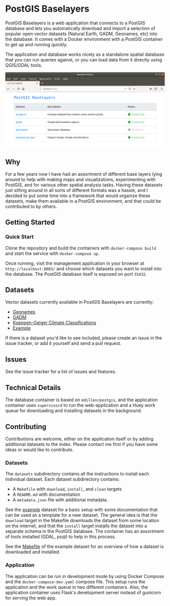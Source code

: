 # PostGIS Baselayers

PostGIS Baselayers is a web application that connects to a PostGIS database and lets you automatically download and import a selection of popular open vector datasets (Natural Earth, GADM, Geonames, etc) into the database. It comes with a Docker environment with a PostGIS container to get up and running quickly.

The application and database works nicely as a standalone spatial database that you can run queries against, or you can load data from it directly using QGIS/GDAL tools.

![PostGIS Baselayers Homepage](docs/img/screenshot-home.png)

## Why

For a few years now I have had an assortment of different base layers lying around to help with making maps and visualizations, experimenting with PostGIS, and for various other spatial analysis tasks. Having these datasets just sitting around in all sorts of different formats was a hassle, and I decided to put some time into a framework that would organize these datasets, make them available in a PostGIS environment, and that could be contributed to by others.

## Getting Started

### Quick Start

Clone the repository and build the containers with `docker-compose build` and start the service with `docker-compose up`. 

Once running, visit the management application in your browser at `http://localhost:8003/` and choose which datasets you want to install into the database. The PostGIS database itself is exposed on port `35432`.

## Datasets

Vector datasets currently available in PostGIS Baselayers are currently:

* [Geonames](app/datasets/geonames/)
* [GADM](app/datasets/gadm/)
* [Koeppen-Geiger Climate Classifications](app/datasets/koeppengeiger/)
* [Example](app/datasets/example/)

If there is a dataset you'd like to see included, please create an issue in the issue tracker, or add it yourself and send a pull request.

## Issues

See the issue tracker for a list of issues and features.

## Technical Details

The database container is based on `mdillon/postgis`, and the application container uses `supervisord` to run the web-application and a Huey work queue for downloading and installing datasets in the background. 

## Contributing

Contributions are welcome, either on the application itself or by adding additional datasets to the index. Please contact me first if you have some ideas or would like to contribute.

### Datasets

The `datasets` subdirectory contains all the instructions to install each individual dataset. Each dataset subdirectory contains:

* A `Makefile` with `download`, `install`, and `clean` targets
* A `README.md` with documentation
* A `metadata.json` file with additional metadata.

See the [example](app/datasets/example/) dataset for a basic setup with some documentation that can be used as a template for a new dataset. The general idea is that the `download` target in the Makefile downloads the dataset from some location on the internet, and that the `install` target installs the dataset into a separate schema in the PostGIS database. The container has an assortment of tools installed (GDAL, psql) to help in this process.

See the [Makefile](app/datasets/example/Makefile) of the example dataset for an overview of how a dataset is downloaded and installed.

### Application

The application can be run in development mode by using Docker Compose and the `docker-compose-dev.yaml` compose file. This setup runs the application and the work queue in two different containers. Also, the application container uses Flask's development server instead of gunicorn for serving the web app.

